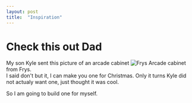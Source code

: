 ```yaml
---
layout: post
title:  "Inspiration"
---
```


# Check this out Dad

My son Kyle sent this picture of an arcade cabinet ![Frys Arcade cabinet](/assets/frys-arcade.jpg) from Frys.  
I said don't but it, I can make you one for Christmas.  Only it
turns Kyle did not actualy want one, just thought it was cool.
 
So I am going to build one for myself.